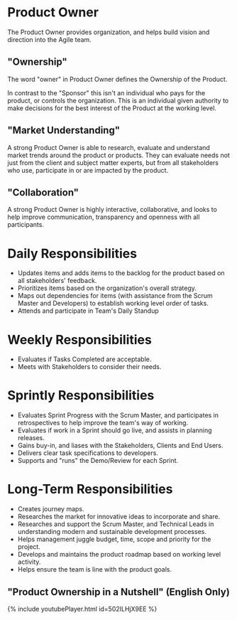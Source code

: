 # Product Owner

The Product Owner provides organization, and helps build vision and direction into the Agile team.

## "Ownership"

The word "owner" in Product Owner defines the Ownership of the Product.

In contrast to the "Sponsor" this isn't an individual who pays for the product, or controls the organization. This is an individual given authority to make decisions for the best interest of the Product at the working level.

## "Market Understanding"

A strong Product Owner is able to research, evaluate and understand market trends around the product or products. They can evaluate needs not just from the client and subject matter experts, but from all stakeholders who use, participate in or are impacted by the product.

## "Collaboration"

A strong Product Owner is highly interactive, collaborative, and looks to help improve communication, transparency and openness with all participants.

# Daily Responsibilities

* Updates items and adds items to the backlog for the product based on all stakeholders' feedback.
* Prioritizes items based on the organization's overall strategy.
* Maps out dependencies for items (with assistance from the Scrum Master and Developers) to establish working level order of tasks.
* Attends and participate in Team's Daily Standup

# Weekly Responsibilities

* Evaluates if Tasks Completed are acceptable. 
* Meets with Stakeholders to consider their needs.

# Sprintly Responsibilities

* Evaluates Sprint Progress with the Scrum Master, and participates in retrospectives to help improve the team's way of working.
* Evaluates if work in a Sprint should go live, and assists in planning releases.
* Gains buy-in, and liases with the Stakeholders, Clients and End Users.
* Delivers clear task specifications to developers.
* Supports and "runs" the Demo/Review for each Sprint.

# Long-Term Responsibilities

* Creates journey maps.
* Researches the market for innovative ideas to incorporate and share.
* Researches and support the Scrum Master, and Technical Leads in understanding modern and sustainable development processes.
* Helps management juggle budget, time, scope and priority for the project.
* Develops and maintains the product roadmap based on working level activity.
* Helps ensure the team is line with the product goals.

## "Product Ownership in a Nutshell" (English Only)
{% include youtubePlayer.html id=502ILHjX9EE %}
